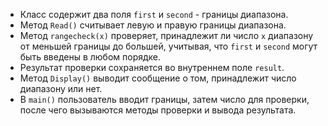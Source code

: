 - Класс содержит два поля `first` и `second` - границы диапазона.
- Метод `Read()` считывает левую и правую границы диапазона.
- Метод `rangecheck(x)` проверяет, принадлежит ли число `x` диапазону от меньшей границы до большей, учитывая, что `first` и `second` могут быть введены в любом порядке.
- Результат проверки сохраняется во внутреннем поле `result`.
- Метод `Display()` выводит сообщение о том, принадлежит число диапазону или нет.
- В `main()` пользователь вводит границы, затем число для проверки, после чего вызываются методы проверки и вывода результата.